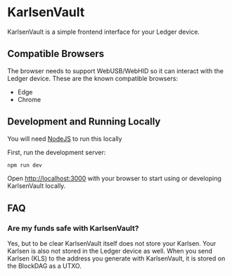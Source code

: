 # KarlsenVault

KarlsenVault is a simple frontend interface for your Ledger device.

## Compatible Browsers

The browser needs to support WebUSB/WebHID so it can interact with
the Ledger device. These are the known compatible browsers:

- Edge
- Chrome

## Development and Running Locally

You will need [NodeJS](https://nodejs.org/en) to run this locally

First, run the development server:

```bash
npm run dev
```

Open [http://localhost:3000](http://localhost:3000) with your
browser to start using or developing KarlsenVault locally.

## FAQ

### Are my funds safe with KarlsenVault?

Yes, but to be clear KarlsenVault itself does not store your
Karlsen. Your Karlsen is also not stored in the Ledger device as
well. When you send Karlsen (KLS) to the address you generate with
KarlsenVault, it is stored on the BlockDAG as a UTXO.
